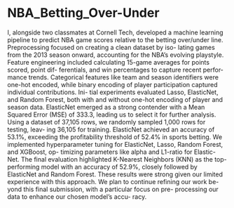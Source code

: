 # NBA_Betting_Over-Under

I, alongside two classmates at Cornell Tech, developed a machine learning pipeline to predict NBA game scores relative to the betting over/under line. Preprocessing focused on creating a clean dataset by iso- lating games from the 2013 season onward, accounting for the NBA’s evolving playstyle. Feature engineering included calculating 15-game averages for points scored, point dif- ferentials, and win percentages to capture recent perfor- mance trends. Categorical features like team and season identifiers were one-hot encoded, while binary encoding of player participation captured individual contributions. Ini- tial experiments evaluated Lasso, ElasticNet, and Random Forest, both with and without one-hot encoding of player and season data. ElasticNet emerged as a strong contender with a Mean Squared Error (MSE) of 333.3, leading us to select it for further analysis. Using a dataset of 37,105 rows, we randomly sampled 1,000 rows for testing, leav- ing 36,105 for training. ElasticNet achieved an accuracy of 53.1%, exceeding the profitability threshold of 52.4% in sports betting. We implemented hyperparameter tuning for ElasticNet, Lasso, Random Forest, and XGBoost, op- timizing parameters like alpha and L1-ratio for Elastic- Net. The final evaluation highlighted K-Nearest Neighbors (KNN) as the top-performing model with an accuracy of 52.9%, closely followed by ElasticNet and Random Forest. These results were strong given our limited experience with this approach. We plan to continue refining our work be- yond this final submission, with a particular focus on pre- processing our data to enhance our chosen model’s accu- racy.
